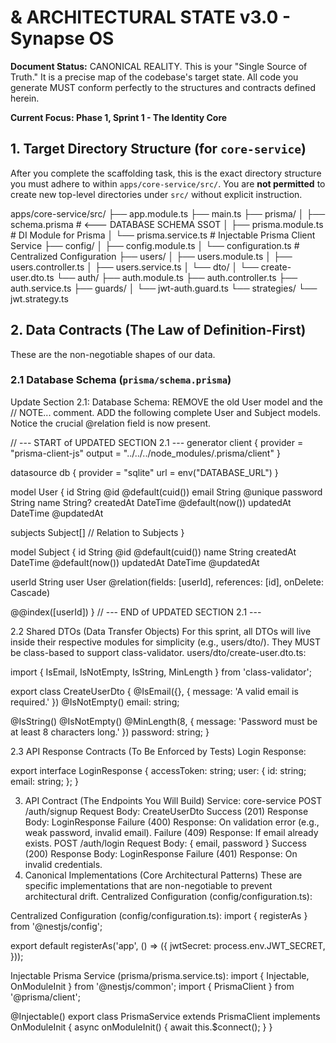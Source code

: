 #  & ARCHITECTURAL STATE v3.0 - Synapse OS

**Document Status:** CANONICAL REALITY. This is your "Single Source of Truth." It is a precise map of the codebase's target state. All code you generate MUST conform perfectly to the structures and contracts defined herein.

**Current Focus: Phase 1, Sprint 1 - The Identity Core**

## 1. Target Directory Structure (for `core-service`)

After you complete the scaffolding task, this is the exact directory structure you must adhere to within `apps/core-service/src/`. You are **not permitted** to create new top-level directories under `src/` without explicit instruction.

apps/core-service/src/
├── app.module.ts
├── main.ts
├── prisma/
│ ├── schema.prisma # <--- DATABASE SCHEMA SSOT
│ ├── prisma.module.ts # DI Module for Prisma
│ └── prisma.service.ts # Injectable Prisma Client Service
├── config/
│ ├── config.module.ts
│ └── configuration.ts # Centralized Configuration
├── users/
│ ├── users.module.ts
│ ├── users.controller.ts
│ ├── users.service.ts
│ └── dto/
│ └── create-user.dto.ts
└── auth/
├── auth.module.ts
├── auth.controller.ts
├── auth.service.ts
├── guards/
│ └── jwt-auth.guard.ts
└── strategies/
└── jwt.strategy.ts


## 2. Data Contracts (The Law of Definition-First)

These are the non-negotiable shapes of our data.

### 2.1 Database Schema (`prisma/schema.prisma`)
Update Section 2.1: Database Schema:
REMOVE the old User model and the // NOTE... comment.
ADD the following complete User and Subject models. Notice the crucial @relation field is now present.

// --- START of UPDATED SECTION 2.1 ---
generator client {
  provider = "prisma-client-js"
  output   = "../../../node_modules/.prisma/client"
}

datasource db {
  provider = "sqlite"
  url      = env("DATABASE_URL")
}

model User {
  id        String    @id @default(cuid())
  email     String    @unique
  password  String
  name      String?
  createdAt DateTime  @default(now())
  updatedAt DateTime  @updatedAt

  subjects Subject[] // Relation to Subjects
}

model Subject {
  id        String   @id @default(cuid())
  name      String
  createdAt DateTime @default(now())
  updatedAt DateTime @updatedAt

  userId String
  user   User   @relation(fields: [userId], references: [id], onDelete: Cascade)

  @@index([userId])
}
// --- END of UPDATED SECTION 2.1 ---


2.2 Shared DTOs (Data Transfer Objects)
For this sprint, all DTOs will live inside their respective modules for simplicity (e.g., users/dto/). They MUST be class-based to support class-validator.
users/dto/create-user.dto.ts:

import { IsEmail, IsNotEmpty, IsString, MinLength } from 'class-validator';

export class CreateUserDto {
  @IsEmail({}, { message: 'A valid email is required.' })
  @IsNotEmpty()
  email: string;

  @IsString()
  @IsNotEmpty()
  @MinLength(8, { message: 'Password must be at least 8 characters long.' })
  password: string;
}

2.3 API Response Contracts (To Be Enforced by Tests)
Login Response:

export interface LoginResponse {
  accessToken: string;
  user: {
    id: string;
    email: string;
  };
}


3. API Contract (The Endpoints You Will Build)
Service: core-service
POST /auth/signup
Request Body: CreateUserDto
Success (201) Response Body: LoginResponse
Failure (400) Response: On validation error (e.g., weak password, invalid email).
Failure (409) Response: If email already exists.
POST /auth/login
Request Body: { email, password }
Success (200) Response Body: LoginResponse
Failure (401) Response: On invalid credentials.
4. Canonical Implementations (Core Architectural Patterns)
These are specific implementations that are non-negotiable to prevent architectural drift.
Centralized Configuration (config/configuration.ts):


Centralized Configuration (config/configuration.ts):
import { registerAs } from '@nestjs/config';

export default registerAs('app', () => ({
  jwtSecret: process.env.JWT_SECRET,
}));


Injectable Prisma Service (prisma/prisma.service.ts):
import { Injectable, OnModuleInit } from '@nestjs/common';
import { PrismaClient } from '@prisma/client';

@Injectable()
export class PrismaService extends PrismaClient implements OnModuleInit {
  async onModuleInit() {
    await this.$connect();
  }
}